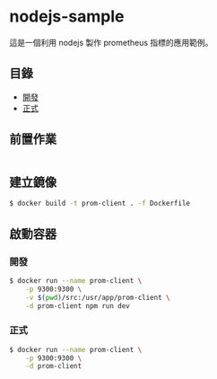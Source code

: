 # nodejs-sample

這是一個利用 nodejs 製作 prometheus 指標的應用範例。

## 目錄

- [開發](./#開發)
- [正式](./#正式)

## 前置作業

```bash

```

## 建立鏡像

```bash
$ docker build -t prom-client . -f Dockerfile
```

## 啟動容器 

### 開發

```bash
$ docker run --name prom-client \
    -p 9300:9300 \
    -v $(pwd)/src:/usr/app/prom-client \
    -d prom-client npm run dev
```

### 正式

```bash
$ docker run --name prom-client \
    -p 9300:9300 \
    -d prom-client
```